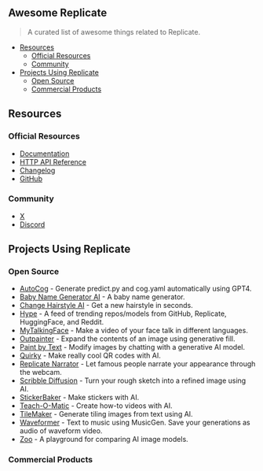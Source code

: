 ## Awesome Replicate

> A curated list of awesome things related to Replicate.

- [Resources](#resources)
  - [Official Resources](#official-resources)
  - [Community](#community)
- [Projects Using Replicate](#projects-using-replicate)
  - [Open Source](#open-source)
  - [Commercial Products](#commercial-products)

## Resources

### Official Resources

- [Documentation](https://replicate.com/docs)
- [HTTP API Reference](https://replicate.com/docs/reference/http)
- [Changelog](https://replicate.com/changelog)
- [GitHub](https://github.com/replicate)

### Community

- [X](https://x.com/replicate)
- [Discord](https://discord.gg/replicate)

## Projects Using Replicate

### Open Source

- [AutoCog](https://github.com/andreasjansson/autocog) - Generate predict.py and cog.yaml automatically using GPT4.
- [Baby Name Generator AI](https://github.com/Pwntus/baby-name-generator-ai) - A baby name generator.
- [Change Hairstyle AI](https://github.com/Pwntus/change-hairstyle-ai) - Get a new hairstyle in seconds.
- [Hype](https://github.com/replicate/hype) - A feed of trending repos/models from GitHub, Replicate, HuggingFace, and Reddit.
- [MyTalkingFace](https://github.com/Pwntus/mytalkingface) - Make a video of your face talk in different languages.
- [Outpainter](https://github.com/replicate/outpainter) - Expand the contents of an image using generative fill.
- [Paint by Text](https://github.com/replicate/paint-by-text) - Modify images by chatting with a generative AI model.
- [Quirky](https://github.com/replicate/quirky) - Make really cool QR codes with AI.
- [Replicate Narrator](https://github.com/Pwntus/replicate-narrator) - Let famous people narrate your appearance through the webcam.
- [Scribble Diffusion](https://github.com/replicate/scribble-diffusion) - Turn your rough sketch into a refined image using AI.
- [StickerBaker](https://github.com/cbh123/stickerbaker) - Make stickers with AI.
- [Teach-O-Matic](https://colab.research.google.com/drive/1pykPRbF0PhMdmUi3X-i8sCL5jnUQxSwb?usp=sharing) - Create how-to videos with AI.
- [TileMaker](https://github.com/replicate/tilemaker) - Generate tiling images from text using AI.
- [Waveformer](https://github.com/fofr/waveformer) - Text to music using MusicGen. Save your generations as audio of waveform video.
- [Zoo](https://github.com/replicate/zoo) - A playground for comparing AI image models.

### Commercial Products
